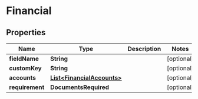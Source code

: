 

# Financial


## Properties

Name | Type | Description | Notes
------------ | ------------- | ------------- | -------------
**fieldName** | **String** |  |  [optional]
**customKey** | **String** |  |  [optional]
**accounts** | [**List&lt;FinancialAccounts&gt;**](FinancialAccounts.md) |  |  [optional]
**requirement** | **DocumentsRequired** |  |  [optional]



